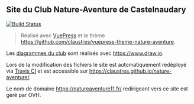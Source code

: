 ## Site du Club Nature-Aventure de Castelnaudary

[![Build Status](https://travis-ci.org/claustres/nature-aventure.png?branch=master)](https://travis-ci.org/claustres/nature-aventure)

> Réalisé avec [VuePress](https://vuepress.vuejs.org) et le thème https://github.com/claustres/vuepress-theme-nature-aventure.

Les [diagrammes du club](https://github.com/claustres/nature-aventure/blob/master/docs/club/Club%20Nature%20Aventure.xml) sont réalisés avec https://www.draw.io.

Lors de la modification des fichiers le site est automatiquement redéployé via [Travis CI](https://docs.travis-ci.com/user/deployment/pages/) et est accessible sur https://claustres.github.io/nature-aventure/.

Le nom de domaine https://natureaventure11.fr/ redirigeant vers ce site est géré par OVH.
